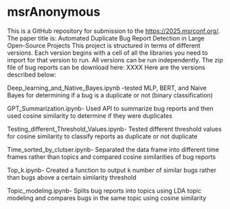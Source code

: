 # msrAnonymous
This is a GitHub repository for submission to the  https://2025.msrconf.org/.  
The paper title is: Automated Duplicate Bug Report Detection in Large Open-Source Projects
This project is structured in terms of different versions. Each version begins with a cell of all the libraries you need to import for that version to run.
All versions can be run independently. 
The zip file of bug reports can be download here: XXXX
Here are the versions described below:

Deep_learning_and_Native_Bayes.ipynb -tested MLP, BERT, and Naive Bayes for determining if a bug is a duplicate or not (binary classification) 

GPT_Summarization.ipynb-  Used API to summarize bug reports and then used cosine similarity to determine if they were duplicates 

Testing_different_Threshold_Values.ipynb- Tested different threshold values for cosine similarity to classify reports as duplicate or not duplicate

Time_sorted_by_clutser.ipynb-  Separated the data frame into different time frames rather than topics and compared cosine similarities of bug reports

Top_k.ipynb- Created a function to output k number of similar bugs rather than bugs above a certain similarity threshold

Topic_modeling.ipynb- Splits bug reports into topics using LDA topic modeling and compares bugs in the same topic using cosine similarity 
